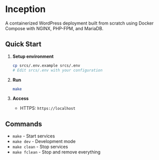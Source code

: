 # Inception

A containerized WordPress deployment built from scratch using Docker Compose with NGINX, PHP-FPM, and MariaDB.

## Quick Start

1. **Setup environment**

   ```bash
   cp srcs/.env.example srcs/.env
   # Edit srcs/.env with your configuration
   ```

2. **Run**

   ```bash
   make
   ```

3. **Access**
   - HTTPS: `https://localhost`

## Commands

- `make` - Start services
- `make dev` - Development mode
- `make clean` - Stop services
- `make fclean` - Stop and remove everything
